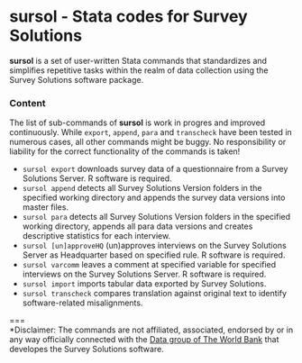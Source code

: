 # sursol - Stata codes for Survey Solutions 

**sursol** is a set of user-written Stata commands that standardizes and simplifies repetitive tasks within the realm of data collection using the Survey Solutions software package.

### **Content**
The list of sub-commands of **sursol**  is work in progres and improved continuously.  While `export`,  `append`,  `para` and  `transcheck` have been tested in numerous cases, all other commands might be buggy. No responsibility or liability for the correct functionality of the commands is taken!

- `sursol export`  downloads survey data of a questionnaire from a Survey Solutions Server. R software is required.
- `sursol append`  detects all Survey Solutions Version folders  in the specified working directory and appends the survey data versions into master files. 
- `sursol para`  detects all Survey Solutions Version folders in the specified working directory, appends all para data versions and creates descriptive statistics for each interview.
- `sursol [un]approveHQ` (un)approves interviews on the Survey Solutions Server as Headquarter based on specified rule. R software is required.
- `sursol varcomm`  leaves a comment at specified variable for specified interviews on the Survey Solutions Server. R software is required.
- `sursol import` imports tabular data exported by Survey Solutions.
- `sursol transcheck` compares translation against original text to identify software-related misalignments.



===  
*Disclaimer: The commands are not affiliated, associated, endorsed by or in any way officially connected with the  [Data group of The World Bank](https://mysurvey.solutions/) that developes the Survey Solutions software.


